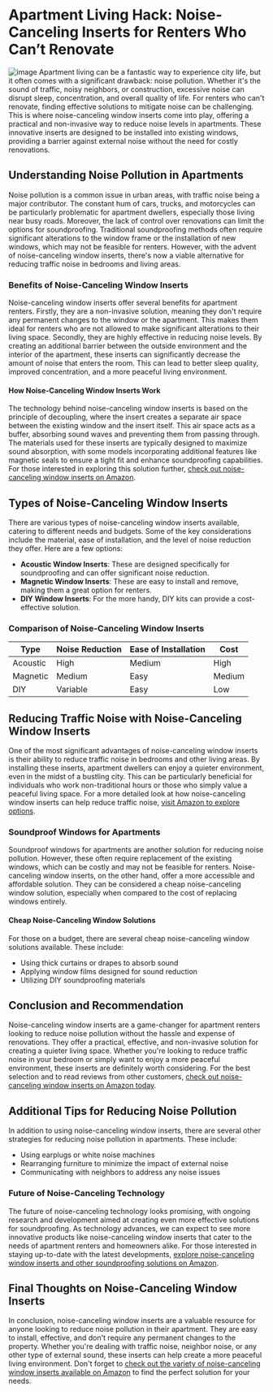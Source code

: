 # Apartment Living Hack: Noise-Canceling Inserts for Renters Who Can’t Renovate
![image](https://github.com/user-attachments/assets/7a0166fb-8642-4e55-9a8e-9bb8a526dbc7)
Apartment living can be a fantastic way to experience city life, but it often comes with a significant drawback: noise pollution. Whether it's the sound of traffic, noisy neighbors, or construction, excessive noise can disrupt sleep, concentration, and overall quality of life. For renters who can't renovate, finding effective solutions to mitigate noise can be challenging. This is where noise-canceling window inserts come into play, offering a practical and non-invasive way to reduce noise levels in apartments. These innovative inserts are designed to be installed into existing windows, providing a barrier against external noise without the need for costly renovations.

## Understanding Noise Pollution in Apartments
Noise pollution is a common issue in urban areas, with traffic noise being a major contributor. The constant hum of cars, trucks, and motorcycles can be particularly problematic for apartment dwellers, especially those living near busy roads. Moreover, the lack of control over renovations can limit the options for soundproofing. Traditional soundproofing methods often require significant alterations to the window frame or the installation of new windows, which may not be feasible for renters. However, with the advent of noise-canceling window inserts, there's now a viable alternative for reducing traffic noise in bedrooms and living areas.

### Benefits of Noise-Canceling Window Inserts
Noise-canceling window inserts offer several benefits for apartment renters. Firstly, they are a non-invasive solution, meaning they don't require any permanent changes to the window or the apartment. This makes them ideal for renters who are not allowed to make significant alterations to their living space. Secondly, they are highly effective in reducing noise levels. By creating an additional barrier between the outside environment and the interior of the apartment, these inserts can significantly decrease the amount of noise that enters the room. This can lead to better sleep quality, improved concentration, and a more peaceful living environment.

#### How Noise-Canceling Window Inserts Work
The technology behind noise-canceling window inserts is based on the principle of decoupling, where the insert creates a separate air space between the existing window and the insert itself. This air space acts as a buffer, absorbing sound waves and preventing them from passing through. The materials used for these inserts are typically designed to maximize sound absorption, with some models incorporating additional features like magnetic seals to ensure a tight fit and enhance soundproofing capabilities. For those interested in exploring this solution further, [check out noise-canceling window inserts on Amazon](https://amzn.to/3Dq2zIr).

## Types of Noise-Canceling Window Inserts
There are various types of noise-canceling window inserts available, catering to different needs and budgets. Some of the key considerations include the material, ease of installation, and the level of noise reduction they offer. Here are a few options:
- **Acoustic Window Inserts**: These are designed specifically for soundproofing and can offer significant noise reduction.
- **Magnetic Window Inserts**: These are easy to install and remove, making them a great option for renters.
- **DIY Window Inserts**: For the more handy, DIY kits can provide a cost-effective solution.

### Comparison of Noise-Canceling Window Inserts
| Type | Noise Reduction | Ease of Installation | Cost |
| --- | --- | --- | --- |
| Acoustic | High | Medium | High |
| Magnetic | Medium | Easy | Medium |
| DIY | Variable | Easy | Low |

## Reducing Traffic Noise with Noise-Canceling Window Inserts
One of the most significant advantages of noise-canceling window inserts is their ability to reduce traffic noise in bedrooms and other living areas. By installing these inserts, apartment dwellers can enjoy a quieter environment, even in the midst of a bustling city. This can be particularly beneficial for individuals who work non-traditional hours or those who simply value a peaceful living space. For a more detailed look at how noise-canceling window inserts can help reduce traffic noise, [visit Amazon to explore options](https://amzn.to/3Dq2zIr).

### Soundproof Windows for Apartments
Soundproof windows for apartments are another solution for reducing noise pollution. However, these often require replacement of the existing windows, which can be costly and may not be feasible for renters. Noise-canceling window inserts, on the other hand, offer a more accessible and affordable solution. They can be considered a cheap noise-canceling window solution, especially when compared to the cost of replacing windows entirely.

#### Cheap Noise-Canceling Window Solutions
For those on a budget, there are several cheap noise-canceling window solutions available. These include:
- Using thick curtains or drapes to absorb sound
- Applying window films designed for sound reduction
- Utilizing DIY soundproofing materials

## Conclusion and Recommendation
Noise-canceling window inserts are a game-changer for apartment renters looking to reduce noise pollution without the hassle and expense of renovations. They offer a practical, effective, and non-invasive solution for creating a quieter living space. Whether you're looking to reduce traffic noise in your bedroom or simply want to enjoy a more peaceful environment, these inserts are definitely worth considering. For the best selection and to read reviews from other customers, [check out noise-canceling window inserts on Amazon today](https://amzn.to/3Dq2zIr).

## Additional Tips for Reducing Noise Pollution
In addition to using noise-canceling window inserts, there are several other strategies for reducing noise pollution in apartments. These include:
- Using earplugs or white noise machines
- Rearranging furniture to minimize the impact of external noise
- Communicating with neighbors to address any noise issues

### Future of Noise-Canceling Technology
The future of noise-canceling technology looks promising, with ongoing research and development aimed at creating even more effective solutions for soundproofing. As technology advances, we can expect to see more innovative products like noise-canceling window inserts that cater to the needs of apartment renters and homeowners alike. For those interested in staying up-to-date with the latest developments, [explore noise-canceling window inserts and other soundproofing solutions on Amazon](https://amzn.to/3Dq2zIr).

## Final Thoughts on Noise-Canceling Window Inserts
In conclusion, noise-canceling window inserts are a valuable resource for anyone looking to reduce noise pollution in their apartment. They are easy to install, effective, and don't require any permanent changes to the property. Whether you're dealing with traffic noise, neighbor noise, or any other type of external sound, these inserts can help create a more peaceful living environment. Don't forget to [check out the variety of noise-canceling window inserts available on Amazon](https://amzn.to/3Dq2zIr) to find the perfect solution for your needs.
